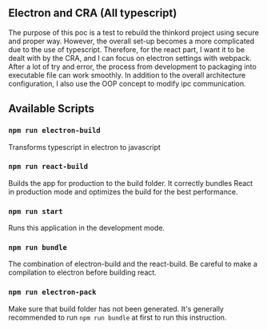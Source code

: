 ## Electron and CRA (All typescript)

The purpose of this poc is a test to rebuild the thinkord project using secure and proper way. However, the overall set-up becomes a more complicated due to the use of typescript. Therefore, for the react part, I want it to be dealt with by the CRA, and I can focus on electron settings with webpack. After a lot of try and error, the process from development to packaging into executable file can work smoothly. In addition to the overall architecture configuration, I also use the OOP concept to modify ipc communication.

## Available Scripts

### `npm run electron-build`
Transforms typescript in electron to javascript

### `npm run react-build`
Builds the app for production to the build folder.
It correctly bundles React in production mode and optimizes the build for the best performance.

### `npm run start`
Runs this application in the development mode. 

### `npm run bundle`
The combination of electron-build and the react-build. Be careful to make a compilation to electron before building react.

### `npm run electron-pack`
Make sure that build folder has not been generated. It's generally recommended to run `npm run bundle` at first to run this instruction. 
